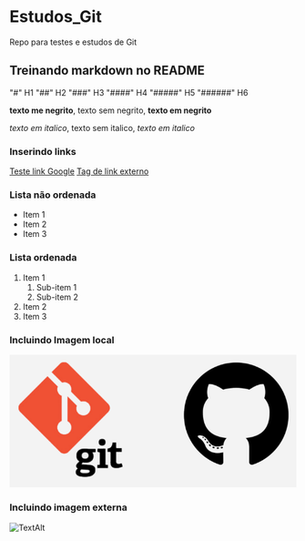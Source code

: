 # Estudos_Git
Repo para testes e estudos de Git

## Treinando markdown no README

"#" H1
"##" H2
"###" H3
"####" H4
"#####" H5
"######" H6

**texto me negrito**, texto sem negrito, __texto em negrito__

*texto em italico*, texto sem italico,  _texto em italico_

### Inserindo links

[Teste link Google](https://google.com)
[Tag de link externo](https://www.loremipzum.com/pt/)

### Lista não ordenada

* Item 1
* Item 2
* Item 3

### Lista ordenada

1. Item 1
    1. Sub-item 1
    2. Sub-item 2
2. Item 2
3. Item 3

### Incluindo Imagem local

![Logo Git e GitHub - Teste TextAlt](img/Git-e-GitHub.png)

### Incluindo imagem externa

![TextAlt](https://encontreseucodigo.com.br/wp-content/uploads/2021/09/gitHub-e-git-encontre-seu-codigo.png)